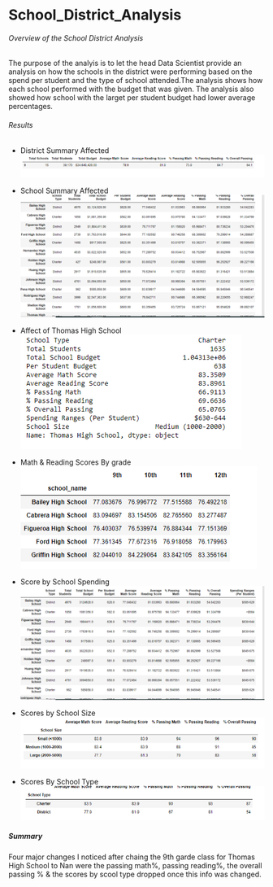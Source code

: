 # School_District_Analysis

###### Overview of the School District Analysis
The purpose of the analyis is to let the head Data Scientist provide an analysis on how the schools in the district were performing based on the spend per student and the type of school attended.The analysis shows how each school performed with the budget that was given. The analysis also showed how school with the larget per student budget had lower average percentages.

###### Results
  * District Summary Affected
  ![Image of District_Summary](https://github.com/LManago/School_District_Analysis/blob/main/District%20Summary(1).PNG)
  
   * School Summary Affected
   ![Image of Per School Summary](https://github.com/LManago/School_District_Analysis/blob/main/Per%20School%20Summary.PNG)

   * Affect of Thomas High School
  ![Image of Thomas High School Results](https://github.com/LManago/School_District_Analysis/blob/main/Thomas%20High%20School%20Results.PNG)
  
   * Math & Reading Scores By grade
   ![Image of Scores by Grade](https://github.com/LManago/School_District_Analysis/blob/main/Score%20by%20Grade.PNG)
   * Score by School Spending
  ![Image of Score By School Spending](https://github.com/LManago/School_District_Analysis/blob/main/Scores%20By%20School%20Spending.PNG)
   * Scores by School Size
  ![Image of Score By School Size](https://github.com/LManago/School_District_Analysis/blob/main/Scores%20By%20School%20Size.PNG)
   * Scores By School Type
   ![Image of Resluts By Type](https://github.com/LManago/School_District_Analysis/blob/main/Results%20By%20Type.PNG)

##### Summary
Four major changes I noticed after chaing the 9th garde class for Thomas High School to Nan were the passing math%, passing reading%, the overall passing % & the scores by scool type dropped once this info was changed. 
